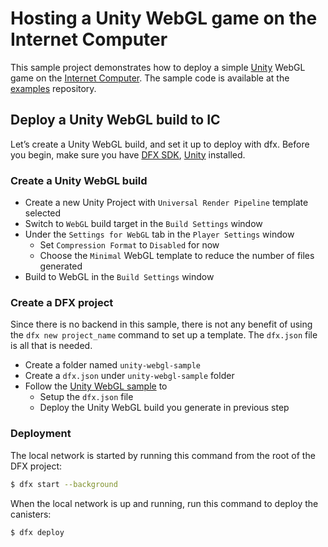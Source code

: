# Hosting a Unity WebGL game on the Internet Computer

This sample project demonstrates how to deploy a simple [Unity](https://unity.com/) WebGL game on the [Internet Computer](https://github.com/dfinity/ic). The sample code is available at the [examples](https://github.com/dfinity/examples/tree/master/hosting/unity-webgl-template) repository.

## Deploy a Unity WebGL build to IC

Let’s create a Unity WebGL build, and set it up to deploy with dfx. Before you begin, make sure you have [DFX SDK](https://smartcontracts.org/docs/quickstart/local-quickstart.html#download-and-install), [Unity](https://unity.com/download) installed.

### Create a Unity WebGL build
- Create a new Unity Project with `Universal Render Pipeline` template selected
- Switch to `WebGL` build target in the `Build Settings` window
- Under the `Settings for WebGL` tab in the `Player Settings` window
  - Set `Compression Format` to `Disabled` for now
  - Choose the `Minimal` WebGL template to reduce the number of files generated
- Build to WebGL in the `Build Settings` window

### Create a DFX project
Since there is no backend in this sample, there is not any benefit of using the `dfx new project_name` command to set up a template. The `dfx.json` file is all that is needed.
- Create a folder named `unity-webgl-sample`
- Create a `dfx.json` under `unity-webgl-sample` folder
- Follow the [Unity WebGL sample](https://github.com/dfinity/examples/tree/master/hosting/unity-webgl-template) to  
    - Setup the `dfx.json` file
    - Deploy the Unity WebGL build you generate in previous step

### Deployment
The local network is started by running this command from the root of the DFX project:

```bash
$ dfx start --background
```

When the local network is up and running, run this command to deploy the canisters:

```bash
$ dfx deploy
```
